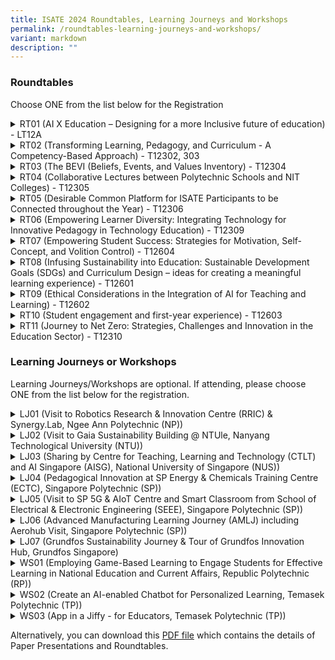 ```yaml
---
title: ISATE 2024 Roundtables, Learning Journeys and Workshops
permalink: /roundtables-learning-journeys-and-workshops/
variant: markdown
description: ""
---
```

<h3>Roundtables</h3>
<p>Choose ONE from the list below for the Registration</p>
<div data-type="detailGroup" class="isomer-accordion isomer-accordion-white">
<details class="isomer-details">
<summary>RT01 (AI X Education – Designing for a more Inclusive future of education)
- LT12A</summary>
<div data-type="detailsContent" class="isomer-details-content">
<p>This RT had been over-subscribed: Please choose another one.</p>
</div>
</details>
<details class="isomer-details">
<summary>RT02 (Transforming Learning, Pedagogy, and Curriculum - A Competency-Based
Approach) - T12302, 303</summary>
<div data-type="detailsContent" class="isomer-details-content">
<p>This RT had been over-subscribed: Please choose another one.</p>
</div>
</details>
<details class="isomer-details">
<summary>RT03 (The BEVI (Beliefs, Events, and Values Inventory) - T12304</summary>
<div data-type="detailsContent" class="isomer-details-content">
<p>Many engineering courses do not have a good measurement tool to track
students' progress in their beliefs and values. This roundtable discussion
will focus on the BEVI (Beliefs, Events, and Values Inventory), a robust
analytic tool spanning education, research and leadership. With over 30
years of research backing, BEVI offers a comprehensive understanding of
beliefs, values, and life events, fostering learning, growth, and transformation.</p>
<p>Participants will explore its adaptability, reliability, and applicability
across diverse settings, and delve into its theoretical underpinnings and
practical benefits. Let's discuss how BEVI can empower individuals, groups,
and organizations to navigate complex processes and outcomes, shaping a
path towards personal and collective development.</p>
<p>For more details on the BEVI, please go to: <a href="https://thebevi.com" rel="noopener noreferrer nofollow" target="_blank">https://thebevi.com</a>
</p>
</div>
</details>
<details class="isomer-details">
<summary>RT04 (Collaborative Lectures between Polytechnic Schools and NIT Colleges)
- T12305</summary>
<div data-type="detailsContent" class="isomer-details-content">
<p>The aim of this roundtable is to delve into possible approaches for student
guidance through Collaborative Lectures between Polytechnic Schools and
NIT College.</p>
<p>Students today study in a different way than in the past, thanks to technological
advancements, particularly in the form of AI tools such as ChatGPT, Copilot,
Gemini, and so on. As such, there is a need to shift from the current one-way
imparting knowledge strategies to become two-ways or multiple ways, with
greater student involvement in the lecture components.</p>
<p>One of the key takeaways from this roundtable is to be a set of guiding
questions for each pair of participating institution’s planning and execution.
Also, the pedagogy aspect and methodologies involved will be brought up
for discussion as well.</p>
</div>
</details>
<details class="isomer-details">
<summary>RT05 (Desirable Common Platform for ISATE Participants to be Connected
throughout the Year) - T12306</summary>
<div data-type="detailsContent" class="isomer-details-content">
<p>In this roundtable, we will explore the key features of a common platform
for ISATE participants to network, collaborate with and learn from each
other throughout the year.</p>
<p>Roundtable participants will be actively involved in contributing towards
development of this platform by sharing their insights, experiences and
preferences so that the platform will reflect the diverse needs and perspectives
of its intended users.</p>
</div>
</details>
<details class="isomer-details">
<summary>RT06 (Empowering Learner Diversity: Integrating Technology for Innovative
Pedagogy in Technology Education) - T12309</summary>
<div data-type="detailsContent" class="isomer-details-content">
<p>This RT had been over-subscribed: Please choose another one.</p>
</div>
</details>
<details class="isomer-details">
<summary>RT07 (Empowering Student Success: Strategies for Motivation, Self-Concept,
and Volition Control) - T12604</summary>
<div data-type="detailsContent" class="isomer-details-content">
<p>This roundtable delves into the intricate relationship between the three
vital elements (motivation, self-concept and volition control) and self-regulated
learning elements. It aims to explore how these three elements intersect
with the principles of self-regulated learning to enhance students' academic
performance and personal development.</p>
<p>By examining the interconnectedness of these elements and sharing insights
on fostering self-regulated learners, educators can develop comprehensive
strategies to empower students to succeed academically and thrive personally.</p>
</div>
</details>
<details class="isomer-details">
<summary>RT08 (Infusing Sustainability into Education: Sustainable Development
Goals (SDGs) and Curriculum Design – ideas for creating a meaningful learning
experience) - T12601</summary>
<div data-type="detailsContent" class="isomer-details-content">
<p>This roundtable seeks to interactively engage participants to discuss
the best ways to introduce and infuse the SDGs into curriculum. How can
this be done efficiently, yet sustainably and what would be some of the
best ways we can ensure there is meaningful learning rather than the checking
of boxes. Participants will also be given an opportunity to discuss possible
approaches to measure the success of such integration, by engaging in critical
discourse with fellow participants attending the roundtable.</p>
</div>
</details>
<details class="isomer-details">
<summary>RT09 (Ethical Considerations in the Integration of AI for Teaching and
Learning) - T12602</summary>
<div data-type="detailsContent" class="isomer-details-content">
<p>Artificial Intelligence (AI) has become a transformative influence in
the education industry, reshaping the delivery of teaching and learning.
It introduces both opportunities and challenges in this context. AI technologies,
exemplified by tools like ChatGPT, have the capacity to revolutionize the
creation of various content types, such as text, images, art, music, or
programming code. This can result in the development of dynamic and interactive
teaching materials designed to engage students more effectively. However,
the same AI tools could be misused to generate academic work, such as assignments
or final year reports, potentially leading to unethical behavior and academic
misconduct when used without proper declaration or authorization.</p>
<p>While AI technologies may pose a threat to academic integrity, they also
offer significant advantages. AI enhances users' capabilities, both positively
and negatively. Therefore, it is crucial for students and educators to
receive guidance on the benefits and limitations of AI technologies, enabling
ethical usage and upholding academic integrity. The objective is to strike
a balance between harnessing the transformative potential of AI and safeguarding
against unintended and unethical consequences. This requires collaborative
efforts among stakeholders, including educators, to establish comprehensive
frameworks aligning AI advancements with academic integrity, human values,
ethical standards, and societal expectations.</p>
<p>This roundtable session aims to foster discussions on ethical considerations
in the implementation of AI for teaching and learning.</p>
<p>The topics to be explored in this session include, but are not limited
to:</p>
<p>• An overview of various AI technologies for teaching and learning</p>
<p>• Potential academic threats and challenges associated with AI</p>
<p>• AI Ethics and Governance in Education</p>
<p>• Awareness of AI Ethics and Governance</p>
<p>• Tools and technologies for AI Ethics and Governance</p>
</div>
</details>
<details class="isomer-details">
<summary>RT10 (Student engagement and first-year experience) - T12603</summary>
<div data-type="detailsContent" class="isomer-details-content">
<p>The roundtable discussion will focus on the crucial topic of student engagement,
the first-year experience in studies, and strategies for supporting incoming
students to seamlessly integrate into the learning community. Recognizing
the pivotal role of the initial year in shaping students' learning path
and overall study experience, this discussion aims to explore innovative
approaches, best practices, and challenges in fostering student engagement
and facilitating a smooth transition for newcomers.</p>
<p>Participants are invited to discuss and share insights on orientation
programs, mentorship schemes, study support services, or any other practices
aiming at enhancing student retention, satisfaction, and success.</p>
<p>By addressing key issues and sharing practical solutions, this round table
seeks to empower educators, administrators, and stakeholders to create
inclusive, supportive environments that nurture the holistic development
of all students within the learning community.</p>
</div>
</details>
<details class="isomer-details">
<summary>RT11 (Journey to Net Zero: Strategies, Challenges and Innovation in the
Education Sector) - T12310</summary>
<div data-type="detailsContent" class="isomer-details-content">
<p>This roundtable discussion aims to bring together leaders, educators,
researchers, and stakeholders from the education sector to share insights,
strategies and experiences in the journey towards net zero emissions. The
focus will be on understanding the importance of sustainability, exploring
successful initiatives, addressing practical challenges and promoting climate
action within educational institutions for a sustainable future.</p>
</div>
</details>
</div>
<p></p>
<h3>Learning Journeys or Workshops</h3>
<p>Learning Journeys/Workshops are optional. If attending, please choose
ONE from the list below for the registration.</p>
<p></p>
<div data-type="detailGroup" class="isomer-accordion isomer-accordion-white">
<details class="isomer-details">
<summary>LJ01 (Visit to Robotics Research &amp; Innovation Centre (RRIC) &amp;
Synergy.Lab, Ngee Ann Polytechnic (NP))</summary>
<div data-type="detailsContent" class="isomer-details-content">
<p>At RRIC, the participants will be introduced to robotic projects that
collaborate with industries (NParks, SingHealth, Moovita). These robotic
projects are to support industry needs and to optimize commercial operations.</p>
<p>At Synergy.Lab, the participants will learn the integration of solar energy
and Electric Vehicle charging infrastructure. The Synergy.lab serves as
an integrated ‘control centre’ for the various smart mobility technologies
on campus, incorporating advanced data analysis and simulation capabilities.
The lab facilitates research to enhance the ecosystem’s efficiency by monitoring
and analysing data such as solar power generation, as well as EV charging
load and energy consumption.</p>
</div>
</details>
<details class="isomer-details">
<summary>LJ02 (Visit to Gaia Sustainability Building @ NTUle, Nanyang Technological
University (NTU))</summary>
<div data-type="detailsContent" class="isomer-details-content">
<p>1. Tour of Nanyang Business School (NBS) and Net Zero emission building</p>
<p>2. Sharing of NBS philosophy for the design of the Net Zero Emission Building</p>
</div>
</details>
<details class="isomer-details">
<summary>LJ03 (Sharing by Centre for Teaching, Learning and Technology (CTLT) and
AI Singapore (AISG), National University of Singapore (NUS))</summary>
<div data-type="detailsContent" class="isomer-details-content">
<p>Part 1 – CTLT:</p>
<p>• Major functions supported by CTLT (Professional Development, Instructional
Technology)</p>
<p>• NUS AI + TEL initiative</p>
<p>Part 2 – AISG:</p>
<p>Participants will get to deepen their knowledge and understanding of the
latest AI methodologies, facilities, tools, and applications, from both
the industry and government’s perspectives.</p>
</div>
</details>
<details class="isomer-details">
<summary>LJ04 (Pedagogical Innovation at SP Energy &amp; Chemicals Training Centre
(ECTC), Singapore Polytechnic (SP))</summary>
<div data-type="detailsContent" class="isomer-details-content">
<p>This LJ had been cancelled: Please choose another one.</p>
</div>
</details>
<details class="isomer-details">
<summary>LJ05 (Visit to SP 5G &amp; AIoT Centre and Smart Classroom from School
of Electrical &amp; Electronic Engineering (SEEE), Singapore Polytechnic
(SP))</summary>
<div data-type="detailsContent" class="isomer-details-content">
<p><u>Part 1 – 5G &amp; AIoT:</u>
</p>
<p>·&nbsp;&nbsp;&nbsp;&nbsp; Learn interesting concepts through topics like
5G Overview, Introduction to AIoT</p>
<p>·&nbsp;&nbsp;&nbsp;&nbsp; Get to know the top 5G &amp; AIoT uses cases
and explore how features such as ultra-low latency, high speed connectivity,
massive sensor data of 5G &amp; AIoT can enable key drivers such as real
time cloud computing, intelligent control and AI that are transforming
your industry</p>
<p>·&nbsp;&nbsp;&nbsp;&nbsp; Engaging discussions on how 5G &amp; AIoT together
can benefit the company and workforce</p>
<p><u>Part 2 –&nbsp;Smart Classroom:</u>
<br>Explore the smart learning space at EEE - an educational ecosystem that
integrates advanced technology to facilitate a dynamic, interactive, and
personalized learning experience. It is characterized by its adaptability,
responsiveness, and ability to cater to the individual needs of students.
This learning environment fosters a culture of connectivity, creativity,
and innovation, which not only enhances the learning process but also prepares
students for the digital world, making education a truly transformative
experience.</p>
</div>
</details>
<details class="isomer-details">
<summary>LJ06 (Advanced Manufacturing Learning Journey (AMLJ) including Aerohub
Visit, Singapore Polytechnic (SP))</summary>
<div data-type="detailsContent" class="isomer-details-content">
<p>1. Gain an insight into Singapore’s manufacturing industry landscape in
terms of harnessing smart manufacturing technology</p>
<p>2. Learn about how SP-AMLJ is bridging the skill gaps between Industry
and IHL by fostering partnership with Industry</p>
<p>3. Learn about how Aerohub facilities are used to support the Diploma
in Aeronautical Engineering.</p>
</div>
</details>
<details class="isomer-details">
<summary>LJ07 (Grundfos Sustainability Journey &amp; Tour of Grundfos Innovation
Hub, Grundfos Singapore)</summary>
<div data-type="detailsContent" class="isomer-details-content">
<p>This LJ had been cancelled: Please choose another one.</p>
</div>
</details>
<details class="isomer-details">
<summary>WS01 (Employing Game-Based Learning to Engage Students for Effective Learning
in National Education and Current Affairs, Republic Polytechnic (RP))</summary>
<div data-type="detailsContent" class="isomer-details-content">
<p>Imagine a world where students are engaged in learning difficult subjects
and appreciate the value of what they are learning. In reality, students
are inundated with National Education (NE) messaging and current affairs
topics since young, and have the impression that such lessons are dull
and irrelevant to their lives.</p>
<p>Our team found a solution that is working for us. “Diplomats… in Space!”
is an innovative multiplayer card game that is designed to change this
impression by immersing students in strategic and thought-provoking Game-Based
Learning. Students will interact with game elements and gain insights into
how their decisions can affect the outcomes, which mirror scenarios and
events in the real world, as well as illustrate national and international
initiatives and frameworks.</p>
<p>In this workshop, participants will get to experience the game, appreciate
how Game-Based Learning helps students understand complex issues and they
will hear from the designers of the game, their experience and tacit knowledge
in designing the game from concept to delivery.</p>
</div>
</details>
<details class="isomer-details">
<summary>WS02 (Create an AI-enabled Chatbot for Personalized Learning, Temasek
Polytechnic (TP))</summary>
<div data-type="detailsContent" class="isomer-details-content">
<p>This WS had been over-subscribed: Please choose another one.</p>
</div>
</details>
<details class="isomer-details">
<summary>WS03 (App in a Jiffy - for Educators, Temasek Polytechnic (TP))</summary>
<div data-type="detailsContent" class="isomer-details-content">
<p>In this workshop, participants will gain knowledge on how to develop a
secure and customizable mobile app using Microsoft Power Automate and Power
Apps.</p>
<p>Currently, for some of the academic, project, and student-related routine
tasks, human intervention is still necessary. Furthermore, the tasks are
time-consuming, require a lot of manpower, and must be repeated every semester.
The messages conveyed to the users––in the form of mass emails, reminders,
and warnings––are also not personalized.</p>
<p>By adopting end-to-end cloud automation platform technology in education,
repetitive tasks and personalized messages can be automated and sent to
users respectively. Additionally, less human intervention is required,
thereby saving man-hours, minimizing errors, and increasing scalability.
Furthermore, as this platform can be accessed anytime, anywhere, efficiency
and productivity are improved to new heights.</p>
<p>Pairing seamlessly with Power Automate, these tools become a powerhouse
for automation. Say goodbye to repetitive tasks and hello to newfound efficiency.</p>
</div>
</details>
</div>
<p></p>
<p></p>
<p></p>
<p></p>
<p></p>

Alternatively, you can download this [PDF file](/files/Full_Program__Version_Sep_03_.pdf) which contains the details of Paper Presentations and Roundtables.